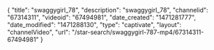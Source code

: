 {
    "title": "swaggygirl_78",
    "description": "swaggygirl_78",
    "channelid": "67314311",
    "videoid": "67494981",
    "date_created": "1471281777",
    "date_modified": "1471288130",
    "type": "captivate",
    "layout": "channelVideo",
    "url": "\/star-search\/swaggygirl-787-mp4\/67314311-67494981"
}